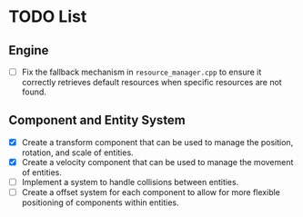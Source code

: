 # TODO List

## Engine
- [ ] Fix the fallback mechanism in `resource_manager.cpp` to ensure it correctly retrieves default resources when specific resources are not found.

## Component and Entity System
- [x] Create a transform component that can be used to manage the position, rotation, and scale of entities.
- [x] Create a velocity component that can be used to manage the movement of entities.
- [ ] Implement a system to handle collisions between entities.
- [ ] Create a offset system for each component to allow for more flexible positioning of components within entities.
